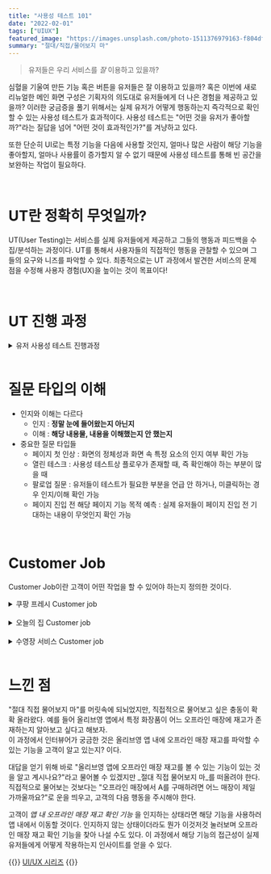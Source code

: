 ```yaml
---
title: "사용성 테스트 101"
date: "2022-02-01"
tags: ["UIUX"]
featured_image: "https://images.unsplash.com/photo-1511376979163-f804dff7ad7b?ixlib=rb-4.0.3&ixid=M3wxMjA3fDB8MHxwaG90by1wYWdlfHx8fGVufDB8fHx8fA%3D%3D&auto=format&fit=crop&w=774&q=80"
summary: "절대/직접/물어보지 마"
---
```


> 유저들은 우리 서비스를 _잘_ 이용하고 있을까?

심혈을 기울여 만든 기능 혹은 버튼을 유저들은 잘 이용하고 있을까? 혹은 이번에 새로 리뉴얼한 메인 화면 구성은 기획자의 의도대로 유저들에게 더 나은 경험을 제공하고 있을까? 이러한 궁금증을 풀기 위해서는 실제 유저가 어떻게 행동하는지 즉각적으로 확인할 수 있는 사용성 테스트가 효과적이다. 사용성 테스트는 "어떤 것을 유저가 좋아할까?"라는 질답을 넘어 "어떤 것이 효과적인가?"를 겨냥하고 있다.

또한 단순히 UI로는 특정 기능을 다음에 사용할 것인지, 얼마나 많은 사람이 해당 기능을 좋아할지, 얼마나 사용률이 증가할지 알 수 없기 때문에 사용성 테스트를 통해 빈 공간을 보완하는 작업이 필요하다.

<br>

# UT란 정확히 무엇일까?
UT(User Testing)는 서비스를 실제 유저들에게 제공하고 그들의 행동과 피드백을 수집/분석하는 과정이다.
UT를 통해서 사용자들의 직접적인 행동을 관찰할 수 있으며 그들의 요구와 니즈를 파악할 수 있다.
최종적으로는 UT 과정에서 발견한 서비스의 문제점을 수정해 사용자 경험(UX)을 높이는 것이 목표이다!

<br>

# UT 진행 과정
<details>
<summary>유저 사용성 테스트 진행과정</summary>
<div markdown="1">

### 목표와 테스트 설계
- 해당 디자인을 테스트하려는 이유를 생각해보는게 중요
- 사용자의 테스트가 필요한 기능 및 영역을 정확히 인지
<br>

### 테스크 설계
#### 테스크의 종류
- 직접테스크와 시나리오 테스크 _**테스크의 톤 차이**_
  - 직접테스크
    - 저희 서비스에서 A가 얼마에 판매중인지 찾아주세요
  - 시나리오 테스크
    - 사용하던 A를 다 사용해서 새로 사려고하는데, 기존에 사용하던 A가 얼마에 판매 중인지 찾아주세요
- 닫힌 테스크 또는 열린 테스크 _**테스크 정답 갯수의 차이**_
    - 닫힌 테스크
      - A품목 랭킹에서 10번째 제품을 찾아보세요
    - 열린 테스크
      - 기존에 사용하던 크림을 다 썼습니다. 본인에게 맞는 크림을 찾아보세요.
#### 테스크 작성
- 사용자가 테스크 수행을 하는데 **힌트가 될 만한 단어**는 **사용 X**
- 논리적인 흐름과 순서대로 작성해야하며, 확인이 필요한 부분이 앞단 테스크에서 힌트로 제공되면 안 됨!!
</div>
</details>

<br>

# 질문 타입의 이해
- 인지와 이해는 다르다
  - 인지 : **정말 눈에 들어왔는지 아닌지**
  - 이해 : **해당 내용물, 내용을 이해했는지 안 했는지**
- 중요한 질문 타입들
  - 페이지 첫 인상 : 화면의 정체성과 화면 속 특정 요소의 인지 여부 확인 가능
  - 열린 테스크 : 사용성 테스트상 플로우가 존재할 때, 즉 확인해야 하는 부분이 많을 때
  - 팔로업 질문 : 유저들이 테스트가 필요한 부분을 언급 안 하거나, 미클릭하는 경우 인지/이해 확인 가능
  - 페이지 진입 전 해당 페이지 기능 목적 예측 : 실제 유저들이 페이지 진입 전 기대하는 내용이 무엇인지 확인 가능

<br>

# Customer Job
Customer Job이란 고객이 어떤 작업을 할 수 있어야 하는지 정의한 것이다.
<details>
<summary>쿠팡 프레시 Customer job</summary>
<div markdown="1">

> 쿠팡 프레시 화면상 모든 customer job을 작성해 보자!
- 고객이 검색창을 활용해 원하는 제품을 검색할 수 있어야 한다.
- 고객이 검색창 아래 테그를 활용해 제품을 탐색할 수 있어야 한다.
- 고객이 고객 개인별 추천 카테고리 제품 노출 로직을 이해할 수 있어야 한다.
- 고객이 개인별 추천 카테고리를 통해 제품을 검색할 수 있어야 한다.
- 고객이 상단 네비게이션 바 하단의 가로 스크롤바(테그)를 통해 제품을 탐색할 수 있어야 한다.
- n 딱지가 붙은 카테고리는 새로운 정보가 추가되었다는 것을 알 수 있다.
- 고객이 최상단 좌측의 "프래시 카테고리"를 통해 제품을 탐색할 수 있어야 한다.
- 고객이 상단 네비게이션 바 좌측의 서치 아이콘을 통해 제품을 검색할 수 있어야 한다.
</div>
</details>

<br>

<details>
<summary>오늘의 집 Customer job</summary>
<div markdown="1">

> 고객들이 오늘의 집에서 콘텐츠를 잘 탐색하고 있는지 알아보자!
- 상단 검색 바를 통해 검색할 수 있어야 한다.
- 우측 상단 책갈피 아이콘을 통해 책갈피 리스트를 볼 수 있어야 한다.
- 우측 상단 장바구니 아이콘을 통해 장바구니 리스트를 볼 수 있어야 한다.
- 광고 배너 아래 가로 스크롤바를 통해 원하는 카테고리의 제품을 탐색할 수 있어야 한다.
- 00님을 위한 추천 집들이 영역을 통해 콘텐츠를 탐색할 수 있어야 한다.
- **00님을 위한 추천 집들이 영역에 게시된 콘텐츠 썸네일 우측 하단의 책갈피 아이콘을 클릭해 콘텐츠를 책갈피 할 수 있어야 한다.**
- **우측 하단 하늘색 원형 버튼을 눌러 글쓰기 작업을 할 수 있어야 한다.**
</div>
</details>

<br>

<details>
<summary> 수영장 서비스 Customer job</summary>
<div markdown="1">

> 기획한 서비스의 프로토타입을 통해 customer job을 작성한 후 해당 프로토타입이 잘 만들어졌는지 점검해 보자!
- 수영장 위치를 선택할 수 있다.
- 공립/사립 수영장을 선택할 수 있다.
- 최소/최대 가격을 설정할 수 있다.
- 본인의 나이대를 정할 수 있다.
- 본인의 수영 실력을 선택할 수 있다.
- 본인이 원하는 강습 시간대를 고를 수 있다.
- 본인이 원하는 레인을 고를 수 있다.
- 본인이 원하는 시설을 고를 수 있다.
- 본인이 원하는 레슨 유형을 고를 수 있다.
- 본인이 원하는 등록 방법을 고를 수 있다.
- 필터를 저장할 수 있다.
- 조건 선택 후 '찾아보기' 버튼으로 서칭할 수 있다.
- 저장한 필터를 통해 검색할 수 있다 등등...
</div>
</details>

<br>

# 느낀 점
"절대 직접 물어보지 마"를 머릿속에 되뇌었지만, 직접적으로 물어보고 싶은 충동이 확확 올라왔다.
예를 들어 올리브영 앱에서 특정 화장품이 어느 오프라인 매장에 재고가 존재하는지 알아보고 싶다고 해보자.  
이 과정에서 인터뷰어가 궁금한 것은 올리브영 앱 내에 오프라인 매장 재고를 파악할 수 있는 기능을 고객이 알고 있는지? 이다.  

대답을 얻기 위해 바로 "올리브영 앱에 오프라인 매장 재고를 볼 수 있는 기능이 있는 것을 알고 계시나요?"라고 물어볼 수 있겠지만 _절대 직접 물어보지 마_를 떠올려야 한다. 직접적으로 물어보는 것보다는 "오프라인 매장에서 A를 구매하려면 어느 매장이 제일 가까울까요?"로 운을 띄우고, 고객의 다음 행동을 주시해야 한다.  

고객이 _앱 내 오프라인 매장 재고 확인 기능_ 을 인지하는 상태라면 해당 기능을 사용하러 앱 내에서 이동할 것이다. 인지하지 않는 상태이더라도 뭔가 이것저것 눌러보며 오프라인 매장 재고 확인 기능을 찾아 나설 수도 있다. 이 과정에서 해당 기능의 접근성이 실제 유저들에게 어떻게 작용하는지 인사이트를 얻을 수 있다.

{{<alert>}}
<a href="https://elecbrandy.github.io/tags/uiux/">UI/UX 시리즈</a>
{{</alert>}}